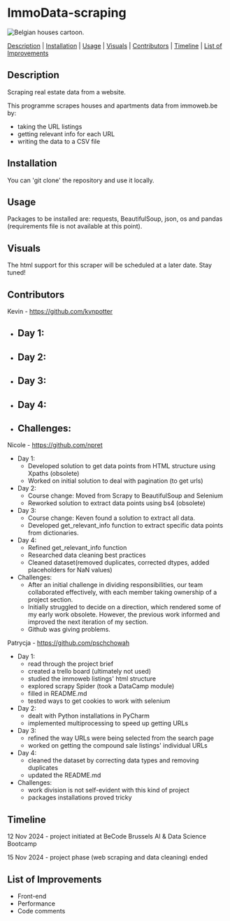 # **ImmoData-scraping**

![Belgian houses cartoon.](https://www.shutterstock.com/image-vector/seamless-border-cute-retro-houses-600nw-1111423082.jpg)

[Description](#Description)     |       [Installation](#Installation)    |       [Usage](#Usage)    |       [Visuals](#Visuals)     |       [Contributors](#Contributors)    |      [Timeline](#Timeline)       |       [List of Improvements](#list-of-improvements)  

## **Description**
Scraping real estate data from a website.

This programme scrapes houses and apartments data from immoweb.be by: 
- taking the URL listings
- getting relevant info for each URL
- writing the data to a CSV file

## **Installation**
You can 'git clone' the repository and use it locally.

## **Usage**
Packages to be installed are: requests, BeautifulSoup, json, os and pandas (requirements file is not available at this point).

## **Visuals**
The html support for this scraper will be scheduled at a later date. Stay tuned!

## **Contributors**
Kevin - https://github.com/kvnpotter
- Day 1: 
  - 
- Day 2:
  - 
- Day 3:
  - 
- Day 4: 
  - 
- Challenges:
  - 

Nicole - https://github.com/npret
- Day 1: 
  - Developed solution to get data points from HTML structure using Xpaths (obsolete)
  - Worked on initial solution to deal with pagination (to get urls)
- Day 2:
  - Course change: Moved from Scrapy to BeautifulSoup and Selenium
  - Reworked solution to extract data points using bs4 (obsolete)
- Day 3:
  - Course change: Keven found a solution to extract all data.
  - Developed get_relevant_info function to extract specific data points from dictionaries.
- Day 4: 
  - Refined get_relevant_info function
  - Researched data cleaning best practices
  - Cleaned dataset(removed duplicates, corrected dtypes, added placeholders for NaN values)
- Challenges:
  - After an initial challenge in dividing responsibilities, our team collaborated effectively, with each member taking ownership of a project section.
  - Initially struggled to decide on a direction, which rendered some of my early work obsolete. However, the previous work informed and improved the next iteration of my section.
  - Github was giving problems.

Patrycja - https://github.com/pschchowah
- Day 1: 
  - read through the project brief 
  - created a trello board (ultimately not used)
  - studied the immoweb listings' html structure
  - explored scrapy Spider (took a DataCamp module)
  - filled in README.md
  - tested ways to get cookies to work with selenium
- Day 2:
  - dealt with Python installations in PyCharm
  - implemented multiprocessing to speed up getting URLs
- Day 3:
  - refined the way URLs were being selected from the search page
  - worked on getting the compound sale listings' individual URLs
- Day 4: 
  - cleaned the dataset by correcting data types and removing duplicates 
  - updated the README.md
- Challenges:
  - work division is not self-evident with this kind of project
  - packages installations proved tricky

## **Timeline**
12 Nov 2024 - project initiated at BeCode Brussels AI & Data Science Bootcamp

15 Nov 2024 - project phase (web scraping and data cleaning) ended


## **List of Improvements**
- Front-end
- Performance
- Code comments
